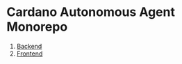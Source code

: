 Cardano Autonomous Agent Monorepo
============

1. [Backend](./autonomous_agent_api/)
2. [Frontend](./automonous_agent_frontend/)